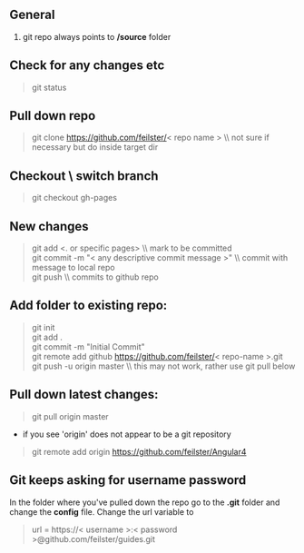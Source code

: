 ## General
1. git repo always points to **/source** folder 

## Check for any changes etc
> git status

## Pull down repo
> git clone https://github.com/feilster/< repo name >   \\\ not sure if necessary but do inside target dir

## Checkout \ switch branch
> git checkout gh-pages

## New changes
> git add <. or specific pages>  \\\ mark to be committed  
> git commit -m "< any descriptive commit message >"   \\\  commit with message to local repo  
> git push   \\\ commits to github repo


## Add folder to existing repo:
> git init  
> git add .  
> git commit -m "Initial Commit"  
> git remote add github https://github.com/feilster/< repo-name >.git  
> git push -u origin master   \\\ this may not work, rather use git pull below 

## Pull down latest changes:
> git pull origin master
* if you see 'origin' does not appear to be a git repository
> git remote add origin https://github.com/feilster/Angular4

## Git keeps asking for username password

In the folder where you've pulled down the repo go to the **.git** folder and change the **config** file. Change the url variable to
> url = https://< username >:< password >@github.com/feilster/guides.git
